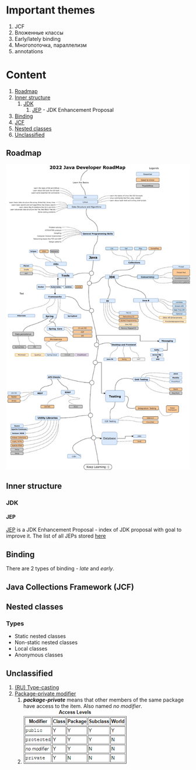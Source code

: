 # Important themes
1. JCF
2. Вложенные классы
3. Early/lately binding
4. Многопоточка, параллелизм
5. annotations

# Content
1. [Roadmap](#roadmap)
2. [Inner structure](#inner-structure)
   1. [JDK](#jdk)
      1. [JEP](#jep) - JDK Enhancement Proposal
3. [Binding](#binding)
4. [JCF](#Java-Collections-Framework-(JCF))
5. [Nested classes](#Nested-classes)
6. [Unclassified](#Unclassified)

## Roadmap
![Java roadmap](java-roadmap.jpeg)

## Inner structure
### JDK
#### JEP
[JEP](https://en.wikipedia.org/wiki/JDK_Enhancement_Proposal) is a 
JDK Enhancement Proposal - index of JDK proposal with goal to improve it.
The list of all JEPs stored [here](https://openjdk.java.net/jeps/0)

## Binding
There are 2 types of binding - *late* and *early*.

## Java Collections Framework (JCF)

## Nested classes

### Types
- Static nested classes
- Non-static nested classes
- Local classes
- Anonymous classes

## Unclassified
1. [(RU) Type-casting](https://javascopes.com/java-type-casting-b529c005/#:~:text=%D0%A1%D1%81%D1%8B%D0%BB%D0%BA%D0%B0%20%D0%BF%D0%BE%D0%B4%D0%BE%D0%B1%D0%BD%D0%B0%20%D0%B4%D0%B8%D1%81%D1%82%D0%B0%D0%BD%D1%86%D0%B8%D0%BE%D0%BD%D0%BD%D0%BE%D0%BC%D1%83%20%D1%83%D0%BF%D1%80%D0%B0%D0%B2%D0%BB%D0%B5%D0%BD%D0%B8%D1%8E%20%D0%BE%D0%B1%D1%8A%D0%B5%D0%BA%D1%82%D0%BE%D0%BC.%20%D0%9F%D1%83%D0%BB%D1%8C%D1%82%20%D0%B4%D0%B8%D1%81%D1%82%D0%B0%D0%BD%D1%86%D0%B8%D0%BE%D0%BD%D0%BD%D0%BE%D0%B3%D0%BE%20%D1%83%D0%BF%D1%80%D0%B0%D0%B2%D0%BB%D0%B5%D0%BD%D0%B8%D1%8F%20%D0%B8%D0%BC%D0%B5%D0%B5%D1%82%20%D0%B1%D0%BE%D0%BB%D1%8C%D1%88%D0%B5%20%D0%B8%D0%BB%D0%B8%20%D0%BC%D0%B5%D0%BD%D1%8C%D1%88%D0%B5%20%D0%BA%D0%BD%D0%BE%D0%BF%D0%BE%D0%BA%20%D0%B2%20%D0%B7%D0%B0%D0%B2%D0%B8%D1%81%D0%B8%D0%BC%D0%BE%D1%81%D1%82%D0%B8%20%D0%BE%D1%82%20%D0%B5%D0%B3%D0%BE%20%D1%82%D0%B8%D0%BF%D0%B0%2C%20%D0%B0%20%D1%81%D0%B0%D0%BC%20%D0%BE%D0%B1%D1%8A%D0%B5%D0%BA%D1%82%20%D1%85%D1%80%D0%B0%D0%BD%D0%B8%D1%82%D1%81%D1%8F%20%D0%B2%20%D0%BA%D1%83%D1%87%D0%B5.%20%D0%9A%D0%BE%D0%B3%D0%B4%D0%B0%20%D0%BC%D1%8B%20%D0%B2%D1%8B%D0%BF%D0%BE%D0%BB%D0%BD%D1%8F%D0%B5%D0%BC%20%D0%BA%D0%B0%D1%81%D1%82%D0%B8%D0%BD%D0%B3%2C%20%D0%BC%D1%8B%20%D0%BC%D0%B5%D0%BD%D1%8F%D0%B5%D0%BC%20%D1%82%D0%B8%D0%BF%20%D0%BF%D1%83%D0%BB%D1%8C%D1%82%D0%B0%20%D0%B4%D0%B8%D1%81%D1%82%D0%B0%D0%BD%D1%86%D0%B8%D0%BE%D0%BD%D0%BD%D0%BE%D0%B3%D0%BE%20%D1%83%D0%BF%D1%80%D0%B0%D0%B2%D0%BB%D0%B5%D0%BD%D0%B8%D1%8F%2C%20%D0%BD%D0%BE%20%D0%BD%D0%B5%20%D0%BC%D0%B5%D0%BD%D1%8F%D0%B5%D0%BC%20%D1%81%D0%B0%D0%BC%20%D0%BE%D0%B1%D1%8A%D0%B5%D0%BA%D1%82.)
2. [Package-private modifier]()
   1. ***package-private*** means that other members of the same package have access to the item. Also named *no modifier*.
   2. ![img.png](img.png)